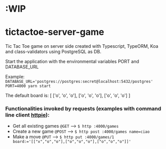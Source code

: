 # :WIP

# tictactoe-server-game
Tic Tac Toe game on server side created with Typescript, TypeORM, Koa and class-validators using PostgreSQL as DB.

Start the application with the environmental variables PORT and DATABASE_URL

Example:
```DATABASE_URL='postgres://postgres:secret@localhost:5432/postgres' PORT=4000 yarn start```

The default board is:
[
  ['o', 'o', 'o'],
  ['o', 'o', 'o'],
  ['o', 'o', 'o']
]

### Functionalities invoked by requests (examples with command line client [httpie](https://httpie.org/)):
* Get all existing games ```@GET``` --> ```$ http :4000/games``` 
* Create a new game ```@POST```     --> ```$ http post :4000/games name=ciao```
* Make a move ```@PUT```            --> ```$ http put :4000/games/1 board:='[["x","o","o"],["o","o","o"],["o","o","o"]]'```
